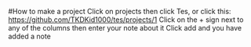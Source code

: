 #How to make a project
Click on projects then click Tes, or click this: https://github.com/TKDKid1000/tes/projects/1
Click on the + sign next to any of the columns then enter your note about it
Click add and you have added a note
